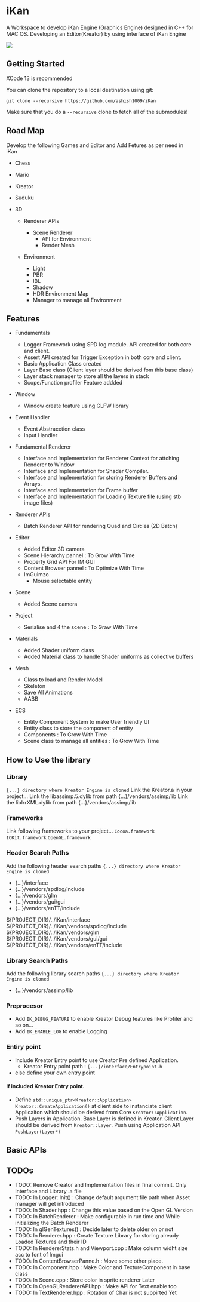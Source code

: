 # iKan
A Workspace to develop iKan Engine (Graphics Engine) designed in C++ for MAC OS. Developing an Editor(Kreator) by using interface of iKan Engine 

![](/Resources/Branding/iKan.png)

## Getting Started
XCode 13 is recommended

You can clone the repository to a local destination using git:

`git clone --recursive https://github.com/ashish1009/iKan`

Make sure that you do a `--recursive` clone to fetch all of the submodules!

## Road Map
Develop the following Games and Editor and Add Fetures as per need in iKan
- Chess
- Mario
- Kreator
- Suduku

- 3D
    - Renderer APIs
        - Scene Renderer
            - API for Environment
            - Render Mesh

    - Environment
        - Light
        - PBR
        - IBL
        - Shadow
        - HDR Environment Map
        - Manager to manage all Environment

## Features
- Fundamentals
    - Logger Framework using SPD log module. API created for both core and client.
    - Assert API created for Trigger Exception in both core and client.
    - Basic Application Class created
    - Layer Base class (Client layer should be derived fom this base class)
    - Layer stack manager to store all the layers in stack
    - Scope/Function profiler Feature addded
    
- Window
    - Window create feature using GLFW library
    
- Event Handler
    - Event Abstracetion class
    - Input Handler
    
- Fundamental Renderer
    - Interface and Implementation for Renderer Context for attching Renderer to Window
    - Interface and Implementation for Shader Compiler.
    - Interface and Implementation for storing Renderer Buffers and Arrays.
    - Interface and Implementation for Frame buffer
    - Interface and Implementation for Loading Texture file (using stb image files)
    
- Renderer APIs
    - Batch Renderer API for rendering Quad and Circles (2D Batch)
    
- Editor
    - Added Editor 3D camera
    - Scene Hierarchy pannel : To Grow With Time
    - Property Grid API For IM GUI
    - Content Browser pannel : To Optimize With Time
    - ImGuimzo
        - Mouse selectable entity

- Scene
    - Added Scene camera
    
- Project
    - Serialise and 4 the scene : To Graw With Time
    
- Materials
    - Added Shader uniform class
    - Added Material class to handle Shader uniforms as collective buffers
    
- Mesh
    - Class to load and Render Model
    - Skeleton
    - Save All Animations
    - AABB
    
- ECS
    - Entity Component System to make User friendly UI
    - Entity class to store the component of entity
    - Components : To Grow With Time
    - Scene class to manage all entities : To Grow With Time

## How to Use the library

### Library
`{...} directory where Kreator Engine is cloned`
Link the Kreator.a in your project... 
Link the libassimp.5.dylib from path {...}/vendors/assimp/lib
Link the libIrrXML.dylib from path {...}/vendors/assimp/lib 

### Frameworks
Link following frameworks to your project...
`Cocoa.framework`
`IOKit.framework`
`OpenGL.framework`

### Header Search Paths
Add the following header search paths 
`{...} directory where Kreator Engine is cloned`
- {...}/interface
- {...}/vendors/spdlog/include
- {...}/vendors/glm
- {...}/vendors/gui/gui
- {...}/vendors/enTT/include

${PROJECT_DIR}/../iKan/interface
${PROJECT_DIR}/../iKan/vendors/spdlog/include
${PROJECT_DIR}/../iKan/vendors/glm
${PROJECT_DIR}/../iKan/vendors/gui/gui
${PROJECT_DIR}/../iKan/vendors/enTT/include

### Library Search Paths
Add the following library search paths 
`{...} directory where Kreator Engine is cloned`
- {...}/vendors/assimp/lib

### Preprocesor
- Add `IK_DEBUG_FEATURE` to enable Kreator Debug features like Profiler and so on...
- Add `IK_ENABLE_LOG` to enable Logging

### Entiry point
- Include Kreator Entry point to use Creator Pre defined Application.
    - Kreator Entry point path : `{...}/interface/Entrypoint.h`
- else define your own entry point

#### If included Kreator Entry point. 
- Define `std::unique_ptr<Kreator::Application> Kreator::CreateApplication()` at client side to instanciate client Applicaiton which should be derived from Core `Kreator::Application`.
- Push Layers in Application. Base Layer is defined in Kreator. Client Layer should be derived from `Kreator::Layer`. Push using Application API `PushLayer(Layer*)`

## Basic APIs

## TODOs
- TODO: Remove Creator and Implementation files in final commit. Only Interface and Library .a file
- TODO: In Logger::Init() : Change default argument file path when Asset manager will get introduced
- TODO: In Shader.hpp : Change this value based on the Open GL Version
- TODO: In BatchRenderer : Make configurable in run time and While initializing the Batch Renderer
- TODO: In glGenTextures() : Decide later to delete older on or not
- TODO: In Renderer.hpp : Create Texture Library for storing already Loaded Textures and their ID
- TODO: In RendererStats.h and Viewport.cpp : Make column widht size acc to font of Imgui
- TODO: In ContentBrowserPanne.h : Move some other place.
- TODO: In Component.hpp : Make Color and TextureComponent in base class
- TODO: In Scene.cpp : Store color in sprite renderer Later
- TODO: In OpenGLRendererAPI.hpp : Make API for Text enable too
- TODO: In TextRenderer.hpp : Rotation of Char is not suppirted Yet
